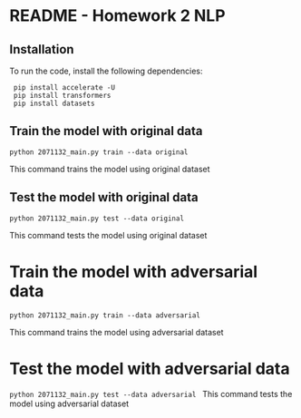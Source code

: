 # README - Homework 2 NLP


## Installation
To run the code, install the following dependencies:

```shell
 pip install accelerate -U
 pip install transformers 
 pip install datasets 
```

## Train the model with original data

```python 2071132_main.py train --data original  ```

 This command trains the model using original dataset

## Test the model with original data
``` python 2071132_main.py test --data original ```

 This command tests the model using original dataset

# Train the model with adversarial data
``` python 2071132_main.py train --data adversarial ```

 This command trains the model using adversarial dataset

# Test the model with adversarial data
``` python 2071132_main.py test --data adversarial  ```
 This command tests the model using adversarial dataset
